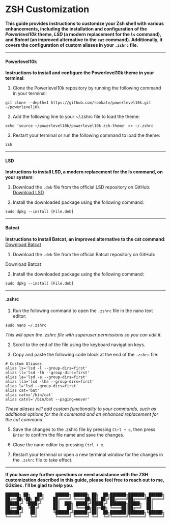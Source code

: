 # ZSH Customization

**This guide provides instructions to customize your Zsh shell with various enhancements, including the installation and configuration of the *Powerlevel10k* theme, *LSD* (a modern replacement for the `ls` command), and *Batcat* (an improved alternative to the `cat` command). Additionally, it covers the configuration of custom aliases in your `.zshrc` file.**

---

#### Powerlevel10k

**Instructions to install and configure the Powerlevel10k theme in your terminal**:

1. Clone the Powerlevel10k repository by running the following command in your terminal:
```shell
git clone --depth=1 https://github.com/romkatv/powerlevel10k.git ~/powerlevel10k
```
2. Add the following line to your ~/.zshrc file to load the theme:
```shell
echo 'source ~/powerlevel10k/powerlevel10k.zsh-theme' >> ~/.zshrc
```
3. Restart your terminal or run the following command to load the theme:
```shell
zsh
```

---

#### LSD
**Instructions to install LSD, a modern replacement for the ls command, on your system**:

1. Download the `.deb` file from the official LSD repository on GitHub: [Download LSD](https://github.com/lsd-rs/lsd/releases)

2. Install the downloaded package using the following command: 
```shell
sudo dpkg --install [File.deb]
```

---

#### Batcat

**Instructions to install Batcat, an improved alternative to the cat command**: [Download Batcat](https://github.com/sharkdp/bat/releases)

1. Download the `.deb` file from the official Batcat repository on GitHub:

Download Batcat

2. Install the downloaded package using the following command:

```shell
sudo dpkg --install [File.deb]
```

---

#### .zshrc

1. Run the following command to open the `.zshrc` file in the nano text editor:
```shell
sudo nano ~/.zshrc
```
*This will open the .zshrc file with superuser permissions so you can edit it.*

2. Scroll to the end of the file using the keyboard navigation keys.

3. Copy and paste the following code block at the end of the `.zshrc` file:
```shell
# Custom Aliases
alias ls='lsd -l --group-dirs=first'
alias ll='lsd -lh --group-dirs=first'
alias la='lsd -a --group-dirs=first'
alias lla='lsd -lha --group-dirs=first'
alias l='lsd --group-dirs=first'
alias cat='bat'
alias catn='/bin/cat'
alias catnl='/bin/bat --paging=never'
```
*These aliases will add custom functionality to your commands, such as additional options for the ls command and an enhanced replacement for the cat command.*

5. Save the changes to the .zshrc file by pressing `Ctrl + o`, then press `Enter` to confirm the file name and save the changes.

6. Close the nano editor by pressing `Ctrl + x`.

7. Restart your terminal or open a new terminal window for the changes in the `.zshrc` file to take effect.

---

**If you have any further questions or need assistance with the ZSH customization described in this guide, please feel free to reach out to me, G3kSec. I'll be glad to help you.**

```
██████╗ ██╗   ██╗     ██████╗ ██████╗ ██╗  ██╗███████╗███████╗ ██████╗
██╔══██╗╚██╗ ██╔╝    ██╔════╝ ╚════██╗██║ ██╔╝██╔════╝██╔════╝██╔════╝
██████╔╝ ╚████╔╝     ██║  ███╗ █████╔╝█████╔╝ ███████╗█████╗  ██║     
██╔══██╗  ╚██╔╝      ██║   ██║ ╚═══██╗██╔═██╗ ╚════██║██╔══╝  ██║     
██████╔╝   ██║       ╚██████╔╝██████╔╝██║  ██╗███████║███████╗╚██████╗
╚═════╝    ╚═╝        ╚═════╝ ╚═════╝ ╚═╝  ╚═╝╚══════╝╚══════╝ ╚═════╝
```
